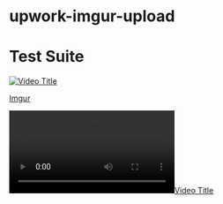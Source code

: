 # upwork-imgur-upload

# Test Suite

[![Video Title](https://i.imgur.com/video_thumbnail.png)](https://imgur.com/a/video_album_id)

[Imgur](https://i.imgur.com/c1eWLQV.mp4)

[![Video Title](https://i.imgur.com/c1eWLQV.mp4)](https://i.imgur.com/c1eWLQV.mp4)